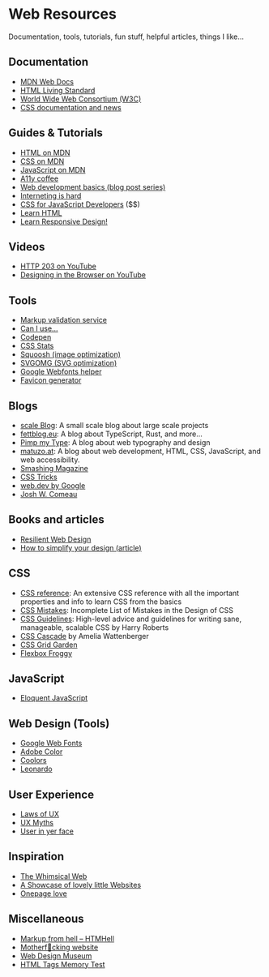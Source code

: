 # Web Resources

Documentation, tools, tutorials, fun stuff, helpful articles, things I like…

## Documentation

- [MDN Web Docs](https://developer.mozilla.org/en-US/)
- [HTML Living Standard](https://html.spec.whatwg.org/multipage/)
- [World Wide Web Consortium (W3C)](https://www.w3.org)
- [CSS documentation and news](https://www.w3.org/Style/CSS/)

## Guides & Tutorials

- [HTML on MDN](https://developer.mozilla.org/en-US/docs/Learn/HTML)
- [CSS on MDN](https://developer.mozilla.org/en-US/docs/Learn/CSS)
- [JavaScript on MDN](https://developer.mozilla.org/en-US/docs/Learn/JavaScript)
- [A11y coffee](https://a11y.coffee)
- [Web development basics (blog post series)](https://www.scale.at/blog/collections/web-dev-basics)
- [Interneting is hard](https://www.internetingishard.com)
- [CSS for JavaScript Developers](https://css-for-js.dev) ($$)
- [Learn HTML](https://web.dev/learn/html/)
- [Learn Responsive Design!](https://web.dev/learn/design/)

## Videos

- [HTTP 203 on YouTube](https://www.youtube.com/playlist?list=PLNYkxOF6rcIAKIQFsNbV0JDws_G_bnNo9)
- [Designing in the Browser on YouTube](https://www.youtube.com/playlist?list=PLNYkxOF6rcIDI0QtJvW6vKonTxn6azCsD)

## Tools

- [Markup validation service](https://validator.w3.org)
- [Can I use…](https://caniuse.com)
- [Codepen](https://codepen.io)
- [CSS Stats](https://cssstats.com)
- [Squoosh (image optimization)](https://squoosh.app)
- [SVGOMG (SVG optimization)](https://jakearchibald.github.io/svgomg/)
- [Google Webfonts helper](https://google-webfonts-helper.herokuapp.com/fonts)
- [Favicon generator](https://realfavicongenerator.net)

## Blogs

- [scale Blog](https://www.scale.at/blog): A small scale blog about large scale projects
- [fettblog.eu](https://fettblog.eu): A blog about TypeScript, Rust, and more...
- [Pimp my Type](https://pimpmytype.com/articles/): A blog about web typography and design
- [matuzo.at](https://www.matuzo.at/blog/): A blog about web development, HTML, CSS, JavaScript, and web accessibility.
- [Smashing Magazine](https://www.smashingmagazine.com)
- [CSS Tricks](https://css-tricks.com)
- [web.dev by Google](https://web.dev)
- [Josh W. Comeau](https://www.joshwcomeau.com)

## Books and articles

- [Resilient Web Design](https://resilientwebdesign.com)
- [How to simplify your design (article)](https://uxplanet.org/how-to-simplify-your-design-69d97fde11b9)

## CSS

- [CSS reference](https://tympanus.net/codrops/css_reference/): An extensive CSS reference with all the important properties and info to learn CSS from the basics
- [CSS Mistakes](https://wiki.csswg.org/ideas/mistakes): Incomplete List of Mistakes in the Design of CSS
- [CSS Guidelines](https://cssguidelin.es): High-level advice and guidelines for writing sane, manageable, scalable CSS by Harry Roberts
- [CSS Cascade](https://wattenberger.com/blog/css-cascade) by Amelia Wattenberger
- [CSS Grid Garden](https://cssgridgarden.com)
- [Flexbox Froggy](https://flexboxfroggy.com)

## JavaScript

- [Eloquent JavaScript](https://eloquentjavascript.net)

## Web Design (Tools)

- [Google Web Fonts](https://fonts.google.com)
- [Adobe Color](https://color.adobe.com/create/color-wheel)
- [Coolors](https://coolors.co)
- [Leonardo](https://leonardocolor.io/)

## User Experience

- [Laws of UX](https://lawsofux.com)
- [UX Myths](https://uxmyths.com/)
- [User in yer face](https://userinyerface.com)

## Inspiration

- [The Whimsical Web](https://whimsical.club)
- [A Showcase of lovely little Websites](https://www.smashingmagazine.com/2021/11/showcase-lovely-little-websites/)
- [Onepage love](https://onepagelove.com)

## Miscellaneous

- [Markup from hell – HTMHell](https://www.htmhell.dev)
- [Motherf🐶cking website](https://motherfuckingwebsite.com)
- [Web Design Museum](https://www.webdesignmuseum.org)
- [HTML Tags Memory Test](https://codepen.io/plfstr/full/zYqQeRw)
